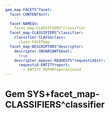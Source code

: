 ```yaml
---
gem_map-FACETS^facet:
  facet-CONTENT$str:
    ''
  facet-NAME&%:
    facet_map-CLASSIFIERS^classifier
  facet_map-CLASSIFIERS^classifier:
    classifier-CLASS&class:
      class-FACETmap
  facet_map-DESCRIPTORS^descriptor:
    descriptor-INVARIANT$bool:
      true
    descriptor_mapvec-REQUESTS^requestid$str:
      requestid-ENTITYreport:
        - ENTITY_REPORToperationid
---
```

# Gem SYS+facet_map-CLASSIFIERS^classifier

